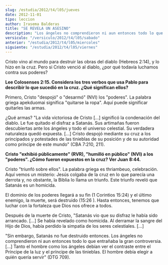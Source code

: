 ```yaml
---
slug: /estudia/2012/t4/l05/jueves
date: 2012-11-01
tipo: leccion
author: Irasema Balderas
title: "SE REVELA UN ASESINO"
description: "Los ángeles no comprendieron ni aun entonces todo lo que entrañaba la gran  controversia. [...] Tanto el hombre como los ángeles debían ver el contraste  entre el Príncipe de la luz y el príncipe de las tinieblas. El hombre debía  elegir a quién quería servir”"
versiculo: "/versiculo/2012/t4/l05/sabado"
anterior: "/estudia/2012/t4/l05/miercoles"
siguiente: "/estudia/2012/t4/l05/viernes"
---
```


Cristo vino al mundo para destruir las obras del diablo (Hebreos 2:14), y lo hizo en la cruz. Pero si Cristo venció al diablo, ¿por qué todavía luchamos contra sus poderes?

**Lee Colosenses 2:15. Considera los tres verbos que usa Pablo para describir lo que sucedió en la cruz. ¿Qué significan ellos?**

Primero, Cristo "despojó" o "desarmó" (NVI) los "poderes". La palabra griega apekduomai significa "quitarse la ropa". Aquí puede significar quitarles las armas.

¿Qué armas? "La vida victoriosa de Cristo [...] significó la condenación del diablo. Le fue quitado el disfraz a Satanás. Sus artimañas fueron descubiertas ante los ángeles y todo el universo celestial. Su verdadera naturaleza quedó expuesta. [...] Cristo despojó mediante su cruz a los principados y potestades de las tinieblas de su posición y de su autoridad como príncipe de este mundo" (CBA 7:210, 211).

**Cristo "exhibió públicamente" (RVR), "humilló en público" (NVI) a los "poderes". ¿Cómo fueron expuestos en la cruz? Ver Juan 8:44.**

Cristo "triunfó sobre ellos". La palabra griega es thriambeuo, celebración. Aquí vemos un misterio: Jesús colgaba de la cruz en lo que parecía una derrota y, no obstante, la Biblia lo llama un triunfo. Este triunfo reveló que Satanás es un homicida.

El dominio de los poderes llegará a su fin (1 Corintios 15:24) y el último enemigo, la muerte, será destruido (15:26 ). Hasta entonces, tenemos que luchar con la fortaleza que Dios nos ofrece a todos.

Después de la muerte de Cristo, "Satanás vio que su disfraz le había sido arrancado. [...] Se había revelado como homicida. Al derramar la sangre del Hijo de Dios, había perdido la simpatía de los seres celestiales. [...]

"Sin embargo, Satanás no fue destruido entonces. Los ángeles no comprendieron ni aun entonces todo lo que entrañaba la gran controversia. [...] Tanto el hombre como los ángeles debían ver el contraste entre el Príncipe de la luz y el príncipe de las tinieblas. El hombre debía elegir a quién quería servir" (DTG 709).
